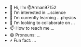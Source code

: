 - 👋 Hi, I’m @Arman97152
- 👀 I’m interested in ...science
- 🌱 I’m currently learning ...physics
- 💞️ I’m looking to collaborate on ...
- 📫 How to reach me ...
- 😄 Pronouns: ...
- ⚡ Fun fact: ...

<!---
Arman97152/Arman97152 is a ✨ special ✨ repository because its `README.md` (this file) appears on your GitHub profile.
You can click the Preview link to take a look at your changes.
--->
